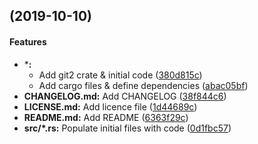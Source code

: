 <a name=""></a>
##  (2019-10-10)


#### Features

* ***:**
  *  Add git2 crate & initial code ([380d815c](380d815c))
  *  Add cargo files & define dependencies ([abac05bf](abac05bf))
* **CHANGELOG.md:**  Add CHANGELOG ([38f844c6](38f844c6))
* **LICENSE.md:**  Add licence file ([1d44689c](1d44689c))
* **README.md:**  Add README ([6363f29c](6363f29c))
* **src/*.rs:**  Populate initial files with code ([0d1fbc57](0d1fbc57))
